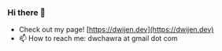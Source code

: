 ### Hi there 👋

- Check out my page! [https://dwijen.dev](https://dwijen.dev)
- 📫 How to reach me: dwchawra at gmail dot com
